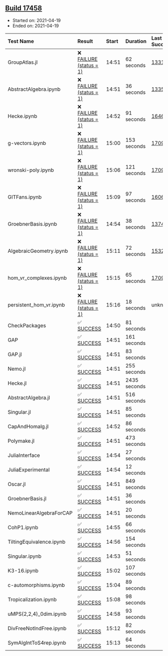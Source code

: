 ## [Build 17458](https://oscarci.mathematik.uni-kl.de/job/oscar/17458/)

* Started on: 2021-04-19
* Ended on: 2021-04-19

| Test Name    | Result | Start | Duration | Last Success | First Failure |
|:-------------|:-------|:------|:---------|:-------------|:--------------|
| GroupAtlas.jl | ❌ [FAILURE (status = 1)](https://oscarci.mathematik.uni-kl.de/job/oscar/17458/artifact/logs/build-17458/GroupAtlas.jl.log) | 14:51 | 62 seconds | [13311](https://oscarci.mathematik.uni-kl.de/job/oscar/13311/) | [13312](https://oscarci.mathematik.uni-kl.de/job/oscar/13312/) |
| AbstractAlgebra.ipynb | ❌ [FAILURE (status = 1)](https://oscarci.mathematik.uni-kl.de/job/oscar/17458/artifact/logs/build-17458/AbstractAlgebra.ipynb.log) | 14:51 | 36 seconds | [13355](https://oscarci.mathematik.uni-kl.de/job/oscar/13355/) | [13356](https://oscarci.mathematik.uni-kl.de/job/oscar/13356/) |
| Hecke.ipynb | ❌ [FAILURE (status = 1)](https://oscarci.mathematik.uni-kl.de/job/oscar/17458/artifact/logs/build-17458/Hecke.ipynb.log) | 14:52 | 91 seconds | [16463](https://oscarci.mathematik.uni-kl.de/job/oscar/16463/) | [16464](https://oscarci.mathematik.uni-kl.de/job/oscar/16464/) |
| g-vectors.ipynb | ❌ [FAILURE (status = 1)](https://oscarci.mathematik.uni-kl.de/job/oscar/17458/artifact/logs/build-17458/g-vectors.ipynb.log) | 15:00 | 153 seconds | [17099](https://oscarci.mathematik.uni-kl.de/job/oscar/17099/) | [17100](https://oscarci.mathematik.uni-kl.de/job/oscar/17100/) |
| wronski-poly.ipynb | ❌ [FAILURE (status = 1)](https://oscarci.mathematik.uni-kl.de/job/oscar/17458/artifact/logs/build-17458/wronski-poly.ipynb.log) | 15:06 | 121 seconds | [17098](https://oscarci.mathematik.uni-kl.de/job/oscar/17098/) | [17099](https://oscarci.mathematik.uni-kl.de/job/oscar/17099/) |
| GITFans.ipynb | ❌ [FAILURE (status = 1)](https://oscarci.mathematik.uni-kl.de/job/oscar/17458/artifact/logs/build-17458/GITFans.ipynb.log) | 15:09 | 97 seconds | [16068](https://oscarci.mathematik.uni-kl.de/job/oscar/16068/) | [16069](https://oscarci.mathematik.uni-kl.de/job/oscar/16069/) |
| GroebnerBasis.ipynb | ❌ [FAILURE (status = 1)](https://oscarci.mathematik.uni-kl.de/job/oscar/17458/artifact/logs/build-17458/GroebnerBasis.ipynb.log) | 14:54 | 38 seconds | [13748](https://oscarci.mathematik.uni-kl.de/job/oscar/13748/) | [13749](https://oscarci.mathematik.uni-kl.de/job/oscar/13749/) |
| AlgebraicGeometry.ipynb | ❌ [FAILURE (status = 1)](https://oscarci.mathematik.uni-kl.de/job/oscar/17458/artifact/logs/build-17458/AlgebraicGeometry.ipynb.log) | 15:11 | 72 seconds | [15322](https://oscarci.mathematik.uni-kl.de/job/oscar/15322/) | [15323](https://oscarci.mathematik.uni-kl.de/job/oscar/15323/) |
| hom_vr_complexes.ipynb | ❌ [FAILURE (status = 1)](https://oscarci.mathematik.uni-kl.de/job/oscar/17458/artifact/logs/build-17458/hom_vr_complexes.ipynb.log) | 15:15 | 65 seconds | [17099](https://oscarci.mathematik.uni-kl.de/job/oscar/17099/) | [17100](https://oscarci.mathematik.uni-kl.de/job/oscar/17100/) |
| persistent_hom_vr.ipynb | ❌ [FAILURE (status = 1)](https://oscarci.mathematik.uni-kl.de/job/oscar/17458/artifact/logs/build-17458/persistent_hom_vr.ipynb.log) | 15:16 | 18 seconds | unknown | unknown |
| CheckPackages | ✅ [SUCCESS](https://oscarci.mathematik.uni-kl.de/job/oscar/17458/artifact/logs/build-17458/CheckPackages.log) | 14:50 | 81 seconds |  |  |
| GAP | ✅ [SUCCESS](https://oscarci.mathematik.uni-kl.de/job/oscar/17458/artifact/logs/build-17458/GAP.log) | 14:51 | 161 seconds |  |  |
| GAP.jl | ✅ [SUCCESS](https://oscarci.mathematik.uni-kl.de/job/oscar/17458/artifact/logs/build-17458/GAP.jl.log) | 14:51 | 83 seconds |  |  |
| Nemo.jl | ✅ [SUCCESS](https://oscarci.mathematik.uni-kl.de/job/oscar/17458/artifact/logs/build-17458/Nemo.jl.log) | 14:51 | 255 seconds |  |  |
| Hecke.jl | ✅ [SUCCESS](https://oscarci.mathematik.uni-kl.de/job/oscar/17458/artifact/logs/build-17458/Hecke.jl.log) | 14:51 | 2435 seconds |  |  |
| AbstractAlgebra.jl | ✅ [SUCCESS](https://oscarci.mathematik.uni-kl.de/job/oscar/17458/artifact/logs/build-17458/AbstractAlgebra.jl.log) | 14:51 | 516 seconds |  |  |
| Singular.jl | ✅ [SUCCESS](https://oscarci.mathematik.uni-kl.de/job/oscar/17458/artifact/logs/build-17458/Singular.jl.log) | 14:51 | 85 seconds |  |  |
| CapAndHomalg.jl | ✅ [SUCCESS](https://oscarci.mathematik.uni-kl.de/job/oscar/17458/artifact/logs/build-17458/CapAndHomalg.jl.log) | 14:52 | 86 seconds |  |  |
| Polymake.jl | ✅ [SUCCESS](https://oscarci.mathematik.uni-kl.de/job/oscar/17458/artifact/logs/build-17458/Polymake.jl.log) | 14:51 | 473 seconds |  |  |
| JuliaInterface | ✅ [SUCCESS](https://oscarci.mathematik.uni-kl.de/job/oscar/17458/artifact/logs/build-17458/JuliaInterface.log) | 14:54 | 27 seconds |  |  |
| JuliaExperimental | ✅ [SUCCESS](https://oscarci.mathematik.uni-kl.de/job/oscar/17458/artifact/logs/build-17458/JuliaExperimental.log) | 14:54 | 12 seconds |  |  |
| Oscar.jl | ✅ [SUCCESS](https://oscarci.mathematik.uni-kl.de/job/oscar/17458/artifact/logs/build-17458/Oscar.jl.log) | 14:51 | 849 seconds |  |  |
| GroebnerBasis.jl | ✅ [SUCCESS](https://oscarci.mathematik.uni-kl.de/job/oscar/17458/artifact/logs/build-17458/GroebnerBasis.jl.log) | 14:51 | 36 seconds |  |  |
| NemoLinearAlgebraForCAP | ✅ [SUCCESS](https://oscarci.mathematik.uni-kl.de/job/oscar/17458/artifact/logs/build-17458/NemoLinearAlgebraForCAP.log) | 14:51 | 20 seconds |  |  |
| CohP1.ipynb | ✅ [SUCCESS](https://oscarci.mathematik.uni-kl.de/job/oscar/17458/artifact/logs/build-17458/CohP1.ipynb.log) | 14:55 | 66 seconds |  |  |
| TiltingEquivalence.ipynb | ✅ [SUCCESS](https://oscarci.mathematik.uni-kl.de/job/oscar/17458/artifact/logs/build-17458/TiltingEquivalence.ipynb.log) | 14:56 | 154 seconds |  |  |
| Singular.ipynb | ✅ [SUCCESS](https://oscarci.mathematik.uni-kl.de/job/oscar/17458/artifact/logs/build-17458/Singular.ipynb.log) | 14:53 | 51 seconds |  |  |
| K3-16.ipynb | ✅ [SUCCESS](https://oscarci.mathematik.uni-kl.de/job/oscar/17458/artifact/logs/build-17458/K3-16.ipynb.log) | 15:02 | 107 seconds |  |  |
| c-automorphisms.ipynb | ✅ [SUCCESS](https://oscarci.mathematik.uni-kl.de/job/oscar/17458/artifact/logs/build-17458/c-automorphisms.ipynb.log) | 15:04 | 89 seconds |  |  |
| Tropicalization.ipynb | ✅ [SUCCESS](https://oscarci.mathematik.uni-kl.de/job/oscar/17458/artifact/logs/build-17458/Tropicalization.ipynb.log) | 15:08 | 98 seconds |  |  |
| uMPS(2,2,4)_0dim.ipynb | ✅ [SUCCESS](https://oscarci.mathematik.uni-kl.de/job/oscar/17458/artifact/logs/build-17458/uMPS-2-2-4-_0dim.ipynb.log) | 14:58 | 93 seconds |  |  |
| DivFreeNotIndFree.ipynb | ✅ [SUCCESS](https://oscarci.mathematik.uni-kl.de/job/oscar/17458/artifact/logs/build-17458/DivFreeNotIndFree.ipynb.log) | 15:12 | 82 seconds |  |  |
| SymAlgIntToS4rep.ipynb | ✅ [SUCCESS](https://oscarci.mathematik.uni-kl.de/job/oscar/17458/artifact/logs/build-17458/SymAlgIntToS4rep.ipynb.log) | 15:13 | 64 seconds |  |  |
